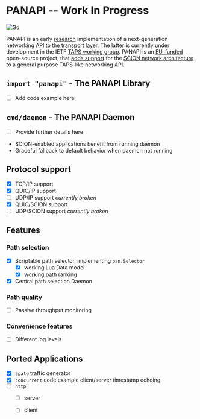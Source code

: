 # PANAPI -- Work In Progress
[![Go](https://github.com/netsys-lab/panapi/actions/workflows/go.yml/badge.svg)](https://github.com/netsys-lab/panapi/actions/workflows/go.yml)

PANAPI is an early [research](https://netsys-lab.ovgu.de) implementation of a next-generation networking [API to the transport layer](https://www.ietf.org/archive/id/draft-ietf-taps-interface-13.html). The latter is currently under development in the IETF [TAPS working group](https://datatracker.ietf.org/wg/taps/about/). PANAPI is an [EU-funded](https://pointer.ngi.eu/) open-source project, that [adds support](https://dl.acm.org/doi/10.1145/3472727.3472808) for the [SCION network architecture](https://scion-architecture.net/) to a general purpose TAPS-like networking API.

## `import "panapi"` - The PANAPI Library

* [ ] Add code example here

## `cmd/daemon` - The PANAPI Daemon

* [ ] Provide further details here

* SCION-enabled applications benefit from running daemon
* Graceful fallback to default behavior when daemon not running

## Protocol support

- [x] TCP/IP support
- [x] QUIC/IP support
- [ ] UDP/IP support _currently broken_
- [x] QUIC/SCION support
- [ ] UDP/SCION support _currently broken_

## Features

### Path selection

- [x] Scriptable path selector, implementing `pan.Selector`
  - [x] working Lua Data model
  - [x] working path ranking
- [x] Central path selection Daemon

### Path quality

- [ ] Passive throughput monitoring

### Convenience features
- [ ] Different log levels


## Ported Applications
- [x] `spate` traffic generator
- [x] `concurrent` code example client/server timestamp echoing
- [ ] `http`
  - [ ] server
  - [ ] client

